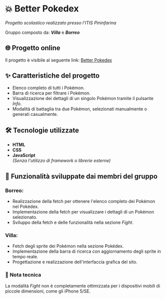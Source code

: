 # :collision: Better Pokedex

_Progetto scolastico realizzato presso l'ITIS Pininfarina_

Gruppo composto da: **_Villa_** e **_Borreo_**

## 🌐 **Progetto online**

Il progetto è visibile al seguente link: [Better Pokedex](https://better-pokedex-poke-api.vercel.app/?vercelToolbarCode=C15saksKHASoK2P)

## :sparkles: Caratteristiche del progetto

- Elenco completo di tutti i Pokémon.
- Barra di ricerca per filtrare i Pokémon.
- Visualizzazione dei dettagli di un singolo Pokémon tramite il pulsante _Info_.
- Modalità di battaglia tra due Pokémon, selezionati manualmente o generati casualmente.

## :hammer_and_wrench: Tecnologie utilizzate

- **HTML**
- **CSS**
- **JavaScript**  
  _(Senza l'utilizzo di framework o librerie esterne)_

## :busts_in_silhouette: Funzionalità sviluppate dai membri del gruppo

### Borreo:

- Realizzazione della fetch per ottenere l'elenco completo dei Pokémon nel Pokédex.
- Implementazione della fetch per visualizzare i dettagli di un Pokémon selezionato.
- Sviluppo della fetch e delle funzionalità nella sezione _Fight_.

### Villa:

- Fetch degli sprite dei Pokémon nella sezione Pokédex.
- Implementazione della barra di ricerca con aggiornamento degli sprite in tempo reale.
- Progettazione e realizzazione dell'interfaccia grafica del sito.

### 📌 **Nota tecnica**

La modalità _Fight_ non è completamente ottimizzata per i dispositivi mobili di piccole dimensioni, come gli iPhone 5/SE.
